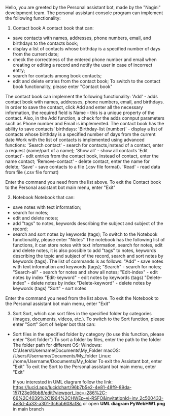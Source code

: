 
Hello, you are greeted by the Personal assistant bot, made by the "Nagini" development team.
The personal assistant console program can implement the following functionality:

1. Contact book
   A contact book that can:

- save contacts with names, addresses, phone numbers, email, and birthdays to the contacts book;
- display a list of contacts whose birthday is a specified number of days from the current date;
- check the correctness of the entered phone number and email when creating or editing a record and notify the user in case of incorrect entry;
- search for contacts among book contacts;
- edit and delete entries from the contact book;
  To switch to the contact book functionality, please enter "Сontact book"

The contact book can implement the following functionality:
'Add' - adds contact book with names, addresses, phone numbers, email, and birthdays. In order to save the contact, click Add and enter all the necessary information, the required field is Name - this is a unique property of the contact. Also, in the Add function, a check for the adds connput parameters such as Phone number and
Email is implemented.
The contact book has the ability to save contacts' birthdays:
'Birthday-list (number)' - display a list of contacts whose birthday is a specified number of days from the current date
Work with the list of contacts is implemented using advanced functions:
'Search contact' - search for contacts,instead of a contact, enter a request (name/part of a name);
'Show all' - show all contacts
'Edit contact'- edit entries from the contact book, instead of contact, enter the name contact;
'Remove-contact' - delete contact, enter the name for delete;
'Save' - save contacts to a file (.csv file format).
'Read' - read data from file (.csv file format)

Enter the command you need from the list above.
To exit the Contact book to the Personal assistant bot main menu, enter "Exit"

2. Notebook
   Notebook that can:

- save notes with text information;
- search for notes;
- edit and delete notes;
- add "tags" to notes, keywords describing the subject and subject of the record;
- search and sort notes by keywords (tags);
  To switch to the Notebook functionality, please enter "Notes"
  The notebook has the following list of functions, it can store notes with text information, search for notes, edit and delete notes, it is also possible to add "tags" to notes, keywords describing the topic and subject of the record, search and sort notes by keywords (tags).
  The list of commands is as follows:
  "Add" - save notes with text information and keywords (tags);
  "Search" - search for notes;
  "Search-all" - search for notes and show all notes;
  "Edit-index" - edit notes by index
  "Edit-keyword" - edit notes by keywords (tags)
  "Delete-index" - delete notes by index
  "Delete-keyword" - delete notes by keywords (tags)
  "Sort" - sort notes

Enter the command you need from the list above.
To exit the Notebook to the Personal assistant bot main menu, enter "Exit"

3. Sort
   Sort, which can sort files in the specified folder by categories (images, documents, videos, etc.).
   To switch to the Sort function, please enter "Sort"
   Sort of helper bot that can:

- Sort files in the specified folder by category (to use this function, please enter "Sort folder")
  To sort a folder by files, enter the path to the folder
  The folder path for different OS:
  Windows: C:\Users\Username\Documents\My_Folder
  macOS: /Users/Username/Documents/My_folder
  Linux: /home/Username/Documents/My_folder
  To exit the Assistant bot, enter "Exit”
  To exit the Sort to the Personal assistant bot main menu, enter "Exit"
  
  
  If you interested in UML diagram follow the link: https://lucid.app/lucidchart/96b7b5e2-4e81-48f9-89da-157f23e06bb8/edit?viewport_loc=-286%2C-66%2C4039%2C1964%2CHWEp-vi-RSFO&invitationId=inv_2c500433-4e3d-4a33-a301-3c6ab608af8c
  or open **UML diagram PyWebHW1.png** in main branch
